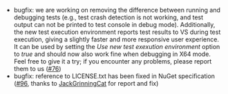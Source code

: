 * bugfix: we are working on removing the difference between running and debugging tests (e.g., test crash detection is not working, and test output can not be printed to test console in debug mode). Additionally, the new test execution environment reports test results to VS during test execution, giving a slightly faster and more responsive user experience. It can be used by setting the *Use new test exexution environment* option to *true* and should now also work fine when debugging in X64 mode. Feel free to give it a try; if you encounter any problems, please report them to us ([#76](https://github.com/csoltenborn/GoogleTestAdapter/issues/76))
* bugfix: reference to LICENSE.txt has been fixed in NuGet specification ([#96](https://github.com/csoltenborn/GoogleTestAdapter/issues/96), thanks to [JackGrinningCat](https://github.com/JackGrinningCat) for report and fix)